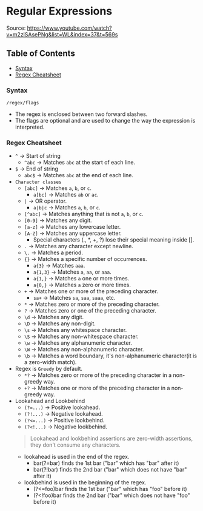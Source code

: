 # Regular Expressions
Source: https://www.youtube.com/watch?v=m2zlSAsePNg&list=WL&index=37&t=569s


## Table of Contents
* [Syntax](#syntax)
* [Regex Cheatsheet](#regex-cheatsheet) 


### Syntax
`/regex/flags`  
* The regex is enclosed between two forward slashes.
* The flags are optional and are used to change the way the expression is interpreted.


### Regex Cheatsheet
* `^` &rarr; Start of string
    * `^abc` &rarr; Matches `abc` at the start of each line.
* `$` &rarr; End of string
    * `abc$` &rarr; Matches `abc` at the end of each line.
* `Character classes`
    * `[abc]` &rarr; Matches `a`, `b`, or `c`.
        * `a[bc]` &rarr; Matches `ab` or `ac`.
    * `|` &rarr; OR operator.
        * `a|b|c` &rarr; Matches `a`, `b`, or `c`.
    * `[^abc]` &rarr; Matches anything that is not `a`, `b`, or `c`.    
    * `[0-9]` &rarr; Matches any digit.
    * `[a-z]` &rarr; Matches any lowercase letter.
    * `[A-Z]` &rarr; Matches any uppercase letter.
        * Special characters (., *, +, ?) lose their special meaning inside [].  
    * `.` &rarr; Matches any character except newline.
    * `\.` &rarr; Matches a period.
    * `{}` &rarr; Matches a specific number of occurrences.
        * `a{3}` &rarr; Matches `aaa`.
        * `a{1,3}` &rarr; Matches `a`, `aa`, or `aaa`.
        * `a{1,}` &rarr; Matches `a` one or more times.
        * `a{0,}` &rarr; Matches `a` zero or more times.
    * `+` &rarr; Matches one or more of the preceding character.
        * `sa+` &rarr; Matches `sa`, `saa`, `saaa`, etc.
    * `*` &rarr; Matches zero or more of the preceding character.
    * `?` &rarr; Matches zero or one of the preceding character.
    * `\d` &rarr; Matches any digit.
    * `\D` &rarr; Matches any non-digit.
    * `\s` &rarr; Matches any whitespace character.
    * `\S` &rarr; Matches any non-whitespace character.
    * `\w` &rarr; Matches any alphanumeric character.
    * `\W` &rarr; Matches any non-alphanumeric character.
    * `\b` &rarr; Matches a word boundary, it's non-alphanumeric character(it is a zero-width match).
* Regex is `Greedy` by default.
    * `*?` &rarr; Matches zero or more of the preceding character in a non-greedy way.
    * `+?` &rarr; Matches one or more of the preceding character in a non-greedy way.
* Lookahead and Lookbehind
    * `(?=...)` &rarr; Positive lookahead.
    * `(?!...)` &rarr; Negative lookahead.
    * `(?<=...)` &rarr; Positive lookbehind.
    * `(?<!...)` &rarr; Negative lookbehind.
    > Lookahead and lookbehind assertions are zero-width assertions, they don't consume any characters.
    * lookahead is used in the end of the regex.
        * bar(?=bar)     finds the 1st bar ("bar" which has "bar" after it)  
        * bar(?!bar)     finds the 2nd bar ("bar" which does not have "bar" after it)
    * lookbehind is used in the beginning of the regex.
        * (?<=foo)bar    finds the 1st bar ("bar" which has "foo" before it)
        * (?<!foo)bar    finds the 2nd bar ("bar" which does not have "foo" before it)